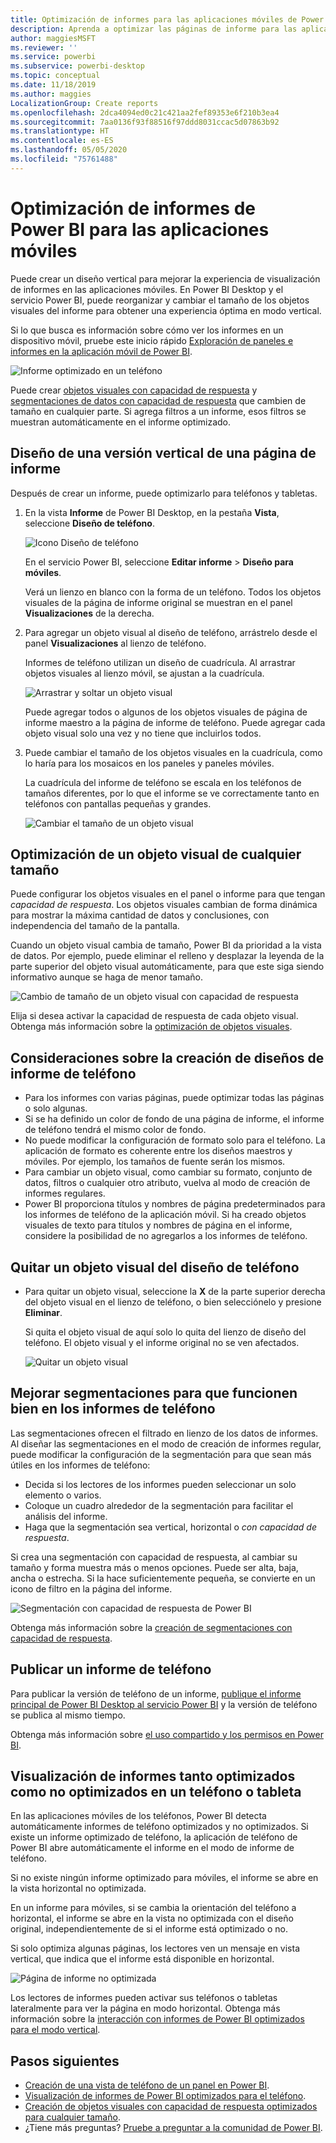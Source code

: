 ```yaml
---
title: Optimización de informes para las aplicaciones móviles de Power BI
description: Aprenda a optimizar las páginas de informe para las aplicaciones móviles de Power BI mediante la creación de una versión vertical del informe específica para teléfonos y tabletas.
author: maggiesMSFT
ms.reviewer: ''
ms.service: powerbi
ms.subservice: powerbi-desktop
ms.topic: conceptual
ms.date: 11/18/2019
ms.author: maggies
LocalizationGroup: Create reports
ms.openlocfilehash: 2dca4094ed0c21c421aa2fef89353e6f210b3ea4
ms.sourcegitcommit: 7aa0136f93f88516f97ddd8031ccac5d07863b92
ms.translationtype: HT
ms.contentlocale: es-ES
ms.lasthandoff: 05/05/2020
ms.locfileid: "75761488"
---
```

# <a name="optimize-power-bi-reports-for-the-mobile-app"></a>Optimización de informes de Power BI para las aplicaciones móviles
Puede crear un diseño vertical para mejorar la experiencia de visualización de informes en las aplicaciones móviles. En Power BI Desktop y el servicio Power BI, puede reorganizar y cambiar el tamaño de los objetos visuales del informe para obtener una experiencia óptima en modo vertical.  

Si lo que busca es información sobre cómo ver los informes en un dispositivo móvil, pruebe este inicio rápido [Exploración de paneles e informes en la aplicación móvil de Power BI](consumer/mobile/mobile-apps-quickstart-view-dashboard-report.md).

![Informe optimizado en un teléfono](media/desktop-create-phone-report/desktop-create-phone-report-1.png)

Puede crear [objetos visuales con capacidad de respuesta](#optimize-a-visual-for-any-size) y [segmentaciones de datos con capacidad de respuesta](#enhance-slicers-to-work-well-in-phone-reports) que cambien de tamaño en cualquier parte. Si agrega filtros a un informe, esos filtros se muestran automáticamente en el informe optimizado.

## <a name="lay-out-a-portrait-version-of-a-report-page"></a>Diseño de una versión vertical de una página de informe

Después de crear un informe, puede optimizarlo para teléfonos y tabletas.

1. En la vista **Informe** de Power BI Desktop, en la pestaña **Vista**, seleccione **Diseño de teléfono**.  
   
    ![Icono Diseño de teléfono](media/desktop-create-phone-report/desktop-create-phone-report-3.png)
   
    En el servicio Power BI, seleccione **Editar informe** > **Diseño para móviles**.

    Verá un lienzo en blanco con la forma de un teléfono. Todos los objetos visuales de la página de informe original se muestran en el panel **Visualizaciones** de la derecha.

1. Para agregar un objeto visual al diseño de teléfono, arrástrelo desde el panel **Visualizaciones** al lienzo de teléfono.
   
    Informes de teléfono utilizan un diseño de cuadrícula. Al arrastrar objetos visuales al lienzo móvil, se ajustan a la cuadrícula.
   
    ![Arrastrar y soltar un objeto visual](media/desktop-create-phone-report/desktop-create-phone-report-4.gif)
   
    Puede agregar todos o algunos de los objetos visuales de página de informe maestro a la página de informe de teléfono. Puede agregar cada objeto visual solo una vez y no tiene que incluirlos todos.

1. Puede cambiar el tamaño de los objetos visuales en la cuadrícula, como lo haría para los mosaicos en los paneles y paneles móviles.
   
   La cuadrícula del informe de teléfono se escala en los teléfonos de tamaños diferentes, por lo que el informe se ve correctamente tanto en teléfonos con pantallas pequeñas y grandes.
   
   ![Cambiar el tamaño de un objeto visual](media/desktop-create-phone-report/desktop-create-phone-report-5.gif)

## <a name="optimize-a-visual-for-any-size"></a>Optimización de un objeto visual de cualquier tamaño
Puede configurar los objetos visuales en el panel o informe para que tengan *capacidad de respuesta*. Los objetos visuales cambian de forma dinámica para mostrar la máxima cantidad de datos y conclusiones, con independencia del tamaño de la pantalla. 

Cuando un objeto visual cambia de tamaño, Power BI da prioridad a la vista de datos. Por ejemplo, puede eliminar el relleno y desplazar la leyenda de la parte superior del objeto visual automáticamente, para que este siga siendo informativo aunque se haga de menor tamaño.

![Cambio de tamaño de un objeto visual con capacidad de respuesta](media/desktop-create-phone-report/desktop-create-phone-report-6.gif)

Elija si desea activar la capacidad de respuesta de cada objeto visual. Obtenga más información sobre la [optimización de objetos visuales](visuals/desktop-create-responsive-visuals.md).

## <a name="considerations-when-creating-phone-report-layouts"></a>Consideraciones sobre la creación de diseños de informe de teléfono
* Para los informes con varias páginas, puede optimizar todas las páginas o solo algunas. 
* Si se ha definido un color de fondo de una página de informe, el informe de teléfono tendrá el mismo color de fondo.
* No puede modificar la configuración de formato solo para el teléfono. La aplicación de formato es coherente entre los diseños maestros y móviles. Por ejemplo, los tamaños de fuente serán los mismos.
* Para cambiar un objeto visual, como cambiar su formato, conjunto de datos, filtros o cualquier otro atributo, vuelva al modo de creación de informes regulares.
* Power BI proporciona títulos y nombres de página predeterminados para los informes de teléfono de la aplicación móvil. Si ha creado objetos visuales de texto para títulos y nombres de página en el informe, considere la posibilidad de no agregarlos a los informes de teléfono.     

## <a name="remove-a-visual-from-the-phone-layout"></a>Quitar un objeto visual del diseño de teléfono
* Para quitar un objeto visual, seleccione la **X** de la parte superior derecha del objeto visual en el lienzo de teléfono, o bien selecciónelo y presione **Eliminar**.
  
   Si quita el objeto visual de aquí solo lo quita del lienzo de diseño del teléfono. El objeto visual y el informe original no se ven afectados.
  
   ![Quitar un objeto visual](media/desktop-create-phone-report/desktop-create-phone-report-7.gif)

## <a name="enhance-slicers-to-work-well-in-phone-reports"></a>Mejorar segmentaciones para que funcionen bien en los informes de teléfono
Las segmentaciones ofrecen el filtrado en lienzo de los datos de informes. Al diseñar las segmentaciones en el modo de creación de informes regular, puede modificar la configuración de la segmentación para que sean más útiles en los informes de teléfono:

* Decida si los lectores de los informes pueden seleccionar un solo elemento o varios.
* Coloque un cuadro alrededor de la segmentación para facilitar el análisis del informe.
* Haga que la segmentación sea vertical, horizontal o *con capacidad de respuesta*. 

Si crea una segmentación con capacidad de respuesta, al cambiar su tamaño y forma muestra más o menos opciones. Puede ser alta, baja, ancha o estrecha. Si la hace suficientemente pequeña, se convierte en un icono de filtro en la página del informe. 

![Segmentación con capacidad de respuesta de Power BI](media/desktop-create-phone-report/desktop-create-phone-report-8.png)

Obtenga más información sobre la [creación de segmentaciones con capacidad de respuesta](power-bi-slicer-filter-responsive.md).

## <a name="publish-a-phone-report"></a>Publicar un informe de teléfono
Para publicar la versión de teléfono de un informe, [publique el informe principal de Power BI Desktop al servicio Power BI](desktop-upload-desktop-files.md) y la versión de teléfono se publica al mismo tiempo.
  
Obtenga más información sobre [el uso compartido y los permisos en Power BI](service-how-to-collaborate-distribute-dashboards-reports.md).

## <a name="view-optimized-and-unoptimized-reports-on-a-phone-or-tablet"></a>Visualización de informes tanto optimizados como no optimizados en un teléfono o tableta
En las aplicaciones móviles de los teléfonos, Power BI detecta automáticamente informes de teléfono optimizados y no optimizados. Si existe un informe optimizado de teléfono, la aplicación de teléfono de Power BI abre automáticamente el informe en el modo de informe de teléfono.

Si no existe ningún informe optimizado para móviles, el informe se abre en la vista horizontal no optimizada.  

En un informe para móviles, si se cambia la orientación del teléfono a horizontal, el informe se abre en la vista no optimizada con el diseño original, independientemente de si el informe está optimizado o no.

Si solo optimiza algunas páginas, los lectores ven un mensaje en vista vertical, que indica que el informe está disponible en horizontal.

![Página de informe no optimizada](media/desktop-create-phone-report/desktop-create-phone-report-9.png)

Los lectores de informes pueden activar sus teléfonos o tabletas lateralmente para ver la página en modo horizontal. Obtenga más información sobre la [interacción con informes de Power BI optimizados para el modo vertical](consumer/mobile/mobile-apps-view-phone-report.md).

## <a name="next-steps"></a>Pasos siguientes
* [Creación de una vista de teléfono de un panel en Power BI](service-create-dashboard-mobile-phone-view.md).
* [Visualización de informes de Power BI optimizados para el teléfono](consumer/mobile/mobile-apps-view-phone-report.md).
* [Creación de objetos visuales con capacidad de respuesta optimizados para cualquier tamaño](visuals/desktop-create-responsive-visuals.md).
* ¿Tiene más preguntas? [Pruebe a preguntar a la comunidad de Power BI](https://community.powerbi.com/).

